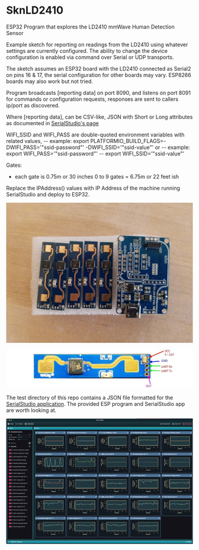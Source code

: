 # SknLD2410
ESP32 Program that explores the LD2410 mmWave Human Detection Sensor

Example sketch for reporting on readings from the LD2410 using 
whatever settings are currently configured. The ability to change
the device configuration is enabled via command over Serial or UDP transports.

The sketch assumes an ESP32 board with the LD2410 connected as Serial2 
on pins 16 & 17, the serial configuration for other boards may vary. ESP8266 boards 
may also work but not tried.

Program broadcasts [reporting data] on port 8090, and listens on 
port 8091 for commands or configuration requests, 
responses are sent to callers ip/port as discovered.

Where [reporting data], can be CSV-like, JSON with Short or Long attributes as
documented in [SerialStudio's page](https://github.com/Serial-Studio/Serial-Studio/wiki/Communication-Protocol)

WIFI_SSID and WIFI_PASS are double-quoted environment variables with related values, 
-- example: export PLATFORMIO_BUILD_FLAGS=-DWIFI_PASS='"ssid-password"' -DWIFI_SSID='"ssid-value"'
or 
-- example: export WIFI_PASS='"ssid-password"'
--          export WIFI_SSID='"ssid-value"'

Gates: 
- each gate is 0.75m or 30 inches
 0 to 9 gates = 6.75m or 22 feet ish

Replace the IPAddress() values with IP Address of the machine running SerialStudio and deploy to ESP32.

![](ld2410andbreakout.jpg)

![](ld2410pinout.jpg)

The test directory of this repo contains a JSON file formatted for the [SerialStudio application](https://github.com/Serial-Studio/Serial-Studio). 
The provided ESP program and SerialStudio app are worth looking at.

![](SerialStudio-Screenshot.png)


